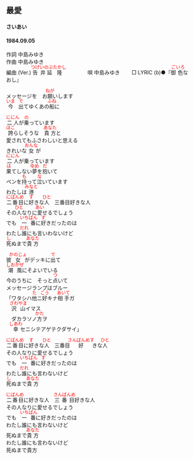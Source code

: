 <style type="text/css">
	ruby{
	    ruby-position: over;
	}
	ruby > rt{font-size: 12px;color:red;}
	p{font:16px;font-size: '楷体'}
</style>
## 最愛
#### さいあい
#### 1984.09.05
  

作詞  中島みゆき        
作曲 中島みゆき       
編曲 (Ver.)   <ruby><rb>告</rb><rp>(</rp><rt>つげ</rt><rp>)</rp></ruby><ruby><rb>井延</rb><rp>(</rp><rt>いのぶ</rt><rp>)</rp></ruby><ruby><rb>隆</rb><rp>(</rp><rt>たかし</rt><rp>)</rp></ruby>　　  　　
唄  中島みゆき　　
□ LYRIC (b)●『<ruby><rb>御</rb><rp>(</rp><rt>ご</rt><rp>)</rp></ruby><ruby><rb>色</rb><rp>(</rp><rt>いろ</rt><rp>)</rp></ruby>なおし』  　
  
メッセージを　お<ruby><rb>願</rb><rp>(</rp><rt>ねが</rt><rp>)</rp></ruby>いします  
<ruby><rb>今</rb><rp>(</rp><rt>いま</rt><rp>)</rp></ruby>　<ruby><rb>出</rb><rp>(</rp><rt>で</rt><rp>)</rp></ruby>てゆくあの<ruby><rb>船</rb><rp>(</rp><rt>ふね</rt><rp>)</rp></ruby>に  
  
<ruby><rb>二人</rb><rp>(</rp><rt>ににん</rt><rp>)</rp></ruby>が<ruby><rb>乗</rb><rp>(</rp><rt>の</rt><rp>)</rp></ruby>っています  
<ruby><rb>誇</rb><rp>(</rp><rt>ほこ</rt><rp>)</rp></ruby>らしそうな　<ruby><rb>貴方</rb><rp>(</rp><rt>あなた</rt><rp>)</rp></ruby>と  
愛されてもふさわしいと思える  
きれいな<ruby><rb>女</rb><rp>(</rp><rt>おんな</rt><rp>)</rp></ruby>が  
<ruby><rb>二人</rb><rp>(</rp><rt>ににん</rt><rp>)</rp></ruby>が乗っています  
<ruby><rb>果</rb><rp>(</rp><rt>は</rt><rp>)</rp></ruby>てしない<ruby><rb>夢</rb><rp>(</rp><rt>ゆめ</rt><rp>)</rp></ruby>を<ruby><rb>抱</rb><rp>(</rp><rt>だ</rt><rp>)</rp></ruby>いて  
ペンを<ruby><rb>持</rb><rp>(</rp><rt>も</rt><rp>)</rp></ruby>って<ruby><rb>泣</rb><rp>(</rp><rt>な</rt><rp>)</rp></ruby>いています  
わたしは<ruby><rb>港</rb><rp>(</rp><rt>みなと</rt><rp>)</rp></ruby>  
<ruby><rb>二番目</rb><rp>(</rp><rt>にばんめ</rt><rp>)</rp></ruby>に<ruby><rb>好</rb><rp>(</rp><rt>す</rt><rp>)</rp></ruby>きな<ruby><rb>人</rb><rp>(</rp><rt>ひと</rt><rp>)</rp></ruby>　三番目好きな人  
その<ruby><rb>人</rb><rp>(</rp><rt>ひと</rt><rp>)</rp></ruby>なりに<ruby><rb>愛</rb><rp>(</rp><rt>あい</rt><rp>)</rp></ruby>せるでしょう  
でも　<ruby><rb>一番</rb><rp>(</rp><rt>いちばん</rt><rp>)</rp></ruby>に<ruby><rb>好</rb><rp>(</rp><rt>す</rt><rp>)</rp></ruby>きだったのは  
わたし<ruby><rb>誰</rb><rp>(</rp><rt>だれ</rt><rp>)</rp></ruby>にも<ruby><rb>言</rb><rp>(</rp><rt></rt><rp>)</rp></ruby>いわないけど  
<ruby><rb>死</rb><rp>(</rp><rt>し</rt><rp>)</rp></ruby>ぬまで<ruby><rb>貴方</rb><rp>(</rp><rt>あなた</rt><rp>)</rp></ruby>  
  
彼<ruby><rb>女</rb><rp>(</rp><rt>かのじょ</rt><rp>)</rp></ruby>がデッキに<ruby><rb>出</rb><rp>(</rp><rt>で</rt><rp>)</rp></ruby>て  
<ruby><rb>潮風</rb><rp>(</rp><rt>しおかぜ</rt><rp>)</rp></ruby>にそよいでいる  
今のうちに　そっと<ruby><rb>点</rb><rp>(</rp><rt>つ</rt><rp>)</rp></ruby>いて  
メッセージランプはブルー  
「ワタシハ<ruby><rb>他</rb><rp>(</rp><rt>た</rt><rp>)</rp></ruby>ニ<ruby><rb>好</rb><rp>(</rp><rt>こう</rt><rp>)</rp></ruby>キナ<ruby><rb>相手</rb><rp>(</rp><rt>あいて</rt><rp>)</rp></ruby>ガ  
　<ruby><rb>沢山</rb><rp>(</rp><rt>さわやま</rt><rp>)</rp></ruby>イマス  
　ダカラソノ<ruby><rb>方</rb><rp>(</rp><rt>かた</rt><rp>)</rp></ruby>ヲ  
　<ruby><rb>幸</rb><rp>(</rp><rt>しあわ</rt><rp>)</rp></ruby>セニシテアゲテクダサイ」  
  
<ruby><rb>二番目</rb><rp>(</rp><rt>にばんめ</rt><rp>)</rp></ruby>に<ruby><rb>好</rb><rp>(</rp><rt>す</rt><rp>)</rp></ruby>きな<ruby><rb>人</rb><rp>(</rp><rt>ひと</rt><rp>)</rp></ruby>　三番目<ruby><rb>好</rb><rp>(</rp><rt>さんばんめす</rt><rp>)</rp></ruby>きな<ruby><rb>人</rb><rp>(</rp><rt>ひと</rt><rp>)</rp></ruby>  
その人なりに愛せるでしょう  
でも　<ruby><rb>一番</rb><rp>(</rp><rt>いちばん</rt><rp>)</rp></ruby>に<ruby><rb>好</rb><rp>(</rp><rt>す</rt><rp>)</rp></ruby>きだったのは  
わたし<ruby><rb>誰</rb><rp>(</rp><rt>だれ</rt><rp>)</rp></ruby>にも言わないけど  
<ruby><rb>死</rb><rp>(</rp><rt>し</rt><rp>)</rp></ruby>ぬまで<ruby><rb>貴方</rb><rp>(</rp><rt>あなた</rt><rp>)</rp></ruby>  
  
<ruby><rb>二番目</rb><rp>(</rp><rt>にばんめ</rt><rp>)</rp></ruby>に好きな人　<ruby><rb>三番目</rb><rp>(</rp><rt>さんばんめ</rt><rp>)</rp></ruby>好きな人  
その人なりに愛せるでしょう  
でも　<ruby><rb>一番</rb><rp>(</rp><rt>いちばん</rt><rp>)</rp></ruby>に好きだったのは  
わたし誰にも言わないけど  
死ぬまで<ruby><rb>貴方</rb><rp>(</rp><rt>あなた</rt><rp>)</rp></ruby>  
わたし誰にも言わないけど  
死ぬまで貴方  